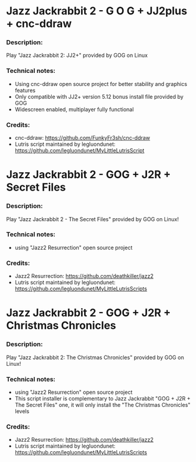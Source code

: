 # Jazz Jackrabbit 2 - G O G + JJ2plus + cnc-ddraw
### Description:
Play "Jazz Jackrabbit 2: JJ2+" provided by GOG on Linux
### Technical notes:
- Using cnc-ddraw open source project for better stability and graphics features
- Only compatible with JJ2+ version 5.12 bonus install file provided by GOG
- Widescreen enabled, multiplayer fully functional
### Credits:
- cnc-ddraw: https://github.com/FunkyFr3sh/cnc-ddraw
- Lutris script maintained by legluondunet: https://github.com/legluondunet/MyLittleLutrisScript

# Jazz Jackrabbit 2 - GOG + J2R + Secret Files
### Description:
Play "Jazz Jackrabbit 2 - The Secret Files" provided by GOG on Linux!
### Technical notes:
- using "Jazz2 Resurrection" open source project
### Credits:
- Jazz2 Resurrection: https://github.com/deathkiller/jazz2
- Lutris script maintained by legluondunet: https://github.com/legluondunet/MyLittleLutrisScripts

# Jazz Jackrabbit 2 - GOG + J2R + Christmas Chronicles
### Description:
Play "Jazz Jackrabbit 2: The Christmas Chronicles" provided by GOG on Linux!
### Technical notes:
- using "Jazz2 Resurrection" open source project
- This script installer is complementary to Jazz Jackrabbit "GOG + J2R + The Secret Files" one, it will only install the "The Christmas Chronicles" levels
### Credits:
- Jazz2 Resurrection: https://github.com/deathkiller/jazz2
- Lutris script maintained by legluondunet: https://github.com/legluondunet/MyLittleLutrisScripts
